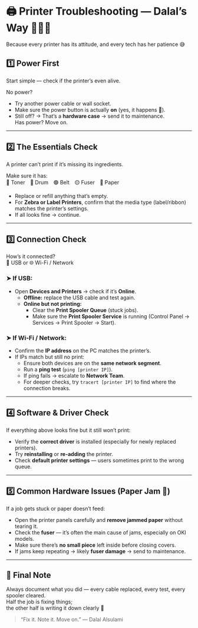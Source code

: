 # 🖨️ Printer Troubleshooting — Dalal’s Way 👩🏻‍🔧  
Because every printer has its attitude, and every tech has her patience 😅  

## 1️⃣ Power First  
Start simple — check if the printer’s even alive.  

No power?  
- Try another power cable or wall socket.  
- Make sure the power button is actually **on** (yes, it happens 👀).  
- Still off? → That’s a **hardware case** → send it to maintenance.  
Has power? Move on.  

---

## 2️⃣ The Essentials Check  
A printer can’t print if it’s missing its ingredients.  

Make sure it has:  
🖤 Toner 🔵 Drum 🟢 Belt 🟡 Fuser 📄 Paper  

- Replace or refill anything that’s empty.  
- For **Zebra or Label Printers**, confirm that the media type (label/ribbon) matches the printer’s settings.  
- If all looks fine → continue.  

---

## 3️⃣ Connection Check  
How’s it connected?  
🔌 USB or 🌐 Wi-Fi / Network  

### ➤ If USB:  
- Open **Devices and Printers** → check if it’s **Online**.  
  - **Offline:** replace the USB cable and test again.  
  - **Online but not printing:**  
    - Clear the **Print Spooler Queue** (stuck jobs).  
    - Make sure the **Print Spooler Service** is running (Control Panel → Services → Print Spooler → Start).  

### ➤ If Wi-Fi / Network:  
- Confirm the **IP address** on the PC matches the printer’s.  
- If IPs match but still no print:  
  - Ensure both devices are on the **same network segment**.  
  - Run a **ping test** (`ping [printer IP]`).  
  - If ping fails → escalate to **Network Team**.  
  - For deeper checks, try `tracert [printer IP]` to find where the connection breaks.  

---

## 4️⃣ Software & Driver Check  
If everything above looks fine but it still won’t print:  
- Verify the **correct driver** is installed (especially for newly replaced printers).  
- Try **reinstalling** or **re-adding** the printer.  
- Check **default printer settings** — users sometimes print to the wrong queue.  

---

## 5️⃣ Common Hardware Issues (Paper Jam 🧾)  
If a job gets stuck or paper doesn’t feed:  
- Open the printer panels carefully and **remove jammed paper** without tearing it.  
- Check the **fuser** — it’s often the main cause of jams, especially on OKI models.  
- Make sure there’s **no small piece** left inside before closing covers.  
- If jams keep repeating → likely **fuser damage** → send to maintenance.  

---

## 🧾 Final Note  
Always document what you did — every cable replaced, every test, every spooler cleared.  
Half the job is fixing things;  
the other half is writing it down clearly 💼  

> “Fix it. Note it. Move on.” — Dalal Alsulami


